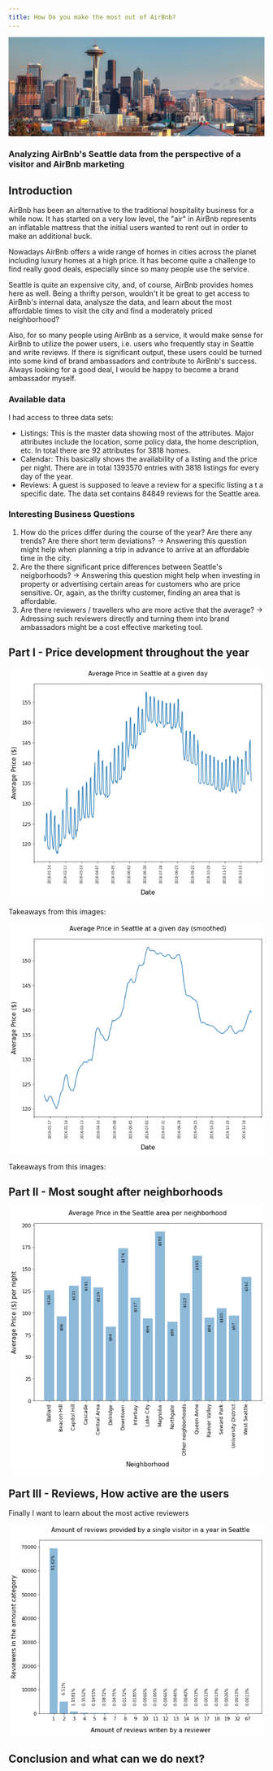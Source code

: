```yaml
---
title: How Do you make the most out of AirBnb?
---
```


![Beautiful Seattle](../images/seattle.jpg)
### Analyzing AirBnb's Seattle data from the perspective of a visitor and AirBnb marketing

## Introduction

AirBnb has been an alternative to the traditional hospitality business for a while now. It has started on a very low level, the "air" in AirBnb represents an inflatable mattress that the initial users wanted to rent out in order to make an additional buck. 

Nowadays AirBnb offers a wide range of homes in cities across the planet including luxury homes at a high price. It has become quite a challenge to find really good deals, especially since so many people use the service.

Seattle is quite an expensive city, and, of course, AirBnb provides homes here as well. Being a thrifty person, wouldn't it be great to get access to AirBnb's internal data, analysze the data, and learn about the most affordable times to visit the city and find a moderately priced neighborhood?

Also, for so many people using AirBnb as a service, it would make sense for AirBnb to utilize the power users, i.e. users who frequently stay in Seattle and write reviews. If there is significant output, these users could be turned into some kind of brand ambassadors and contribute to AirBnb's success. Always looking for a good deal, I would be happy to become a brand ambassador myself.

### Available data

I had access to three data sets:

- Listings: This is the master data showing most of the attributes. Major attributes include the location, some policy data, the home description, etc. In total there are 92 attributes for 3818 homes. 
- Calendar: This basically shows the availability of a listing and the price per night. There are in total 1393570 entries with 3818 listings for every day of the year.
- Reviews: A guest is supposed to leave a review for a specific listing a t a specific date. The data set contains 84849 reviews for the Seattle area.

### Interesting Business Questions

1. How do the prices differ during the course of the year? Are there any trends? Are there short term deviations? 
&rarr; Answering this question might help when planning a trip in advance to arrive at an affordable time in the city.
2. Are the there significant price differences between Seattle's neigborhoods? &rarr; Answering this question might help when investing in property or advertising certain areas for customers who are price sensitive. Or, again, as the thrifty customer, finding an area that is affordable.
3. Are there reviewers / travellers who are more active that the average? &rarr; Adressing such reviewers directly and turning them into brand ambassadors might be a cost effective marketing tool. 

## Part I - Price development throughout the year

![Prices per day](../images/price_per_day.png)

Takeaways from this images:

![Smoothed](../images/rolling_price_per_day.png)

Takeaways from this images:



## Part II - Most sought after neighborhoods

![Neighborhoods](../images/neighborhood_price.png)

## Part III - Reviews, How active are the users

Finally I want to learn about the most active reviewers 

![Review Counts](../images/review_counts.png)

## Conclusion and what can we do next?